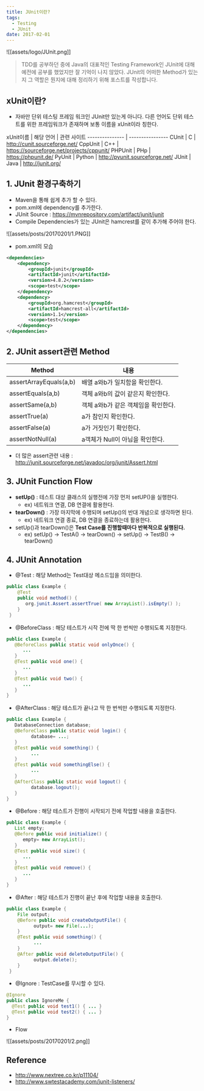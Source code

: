 ```yaml
---
title: JUnit이란?
tags:
  - Testing
  - JUnit
date: 2017-02-01
---
```



![[assets/logo/JUnit.png]]

> TDD를 공부하던 중에 Java의 대표적인 Testing Framework인 JUnit에 대해 예전에 공부를 했었지만 잘 기억이 나지 않았다. JUnit의 어떠한 Method가 있는지 그 역할은 뭔지에 대해 정리하기 위해 포스트를 작성합니다.

## xUnit이란?
- 자바만 단위 테스팅 프레임 워크인 JUnit만 있는게 아니다. 다른 언어도 단위 테스트를 위한 프레임워크가 존재하며 보통 이름을 xUnit이라 칭한다.

xUnit이름 | 해당 언어 | 관련 사이트
--------------- | ----------------
CUnit | C | <http://cunit.sourceforge.net/>
CppUnit | C++ | <https://sourceforge.net/projects/cppunit/>
PHPUnit | PHp | <https://phpunit.de/>
PyUnit | Python | <http://pyunit.sourceforge.net/>
JUnit | Java | <http://junit.org/>

## 1. JUnit 환경구축하기
- Maven을 통해 쉽게 추가 할 수 있다.
- pom.xml에 dependency를 추가한다.
- JUnit Source : <https://mvnrepository.com/artifact/junit/junit>
- Compile Dependencies가 있는 JUnit은 hamcrest를 같이 추가해 주어야 한다.

![[assets/posts/20170201/1.PNG]]

- pom.xml의 모습

```xml
<dependencies>
    <dependency>
        <groupId>junit</groupId>
        <artifactId>junit</artifactId>
        <version>4.8.2</version>
        <scope>test</scope>
    </dependency>
    <dependency>
        <groupId>org.hamcrest</groupId>
        <artifactId>hamcrest-all</artifactId>
        <version>1.1</version>
        <scope>test</scope>
    </dependency>
</dependencies>
```

## 2. JUnit assert관련 Method

Method | 내용
-------- | --------
assertArrayEquals(a,b) | 배열 a와b가 일치함을 확인한다.
assertEquals(a,b) | 객체 a와b의 값이 같은지 확인한다.
assertSame(a,b) | 객체 a와b가 같은 객체임을 확인한다.
assertTrue(a) | a가 참인지 확인한다.
assertFalse(a) | a가 거짓인기 확인한다.
assertNotNull(a) | a객체가 Null이 아님을 확인한다.

- 더 많은 assert관련 내용 : <http://junit.sourceforge.net/javadoc/org/junit/Assert.html>

## 3. JUnit Function Flow
- **setUp()** : 테스트 대상 클래스의 실행전에 가장 먼저 setUP()을 실행한다.
  - ex) 네트워크 연결, DB 연결에 활용한다.
- **tearDown()** : 가장 마지막에 수행되며 setUp()의 반대 개념으로 생각하면 된다.
  - ex) 네트워크 연결 종료, DB 연결을 종료하는데 활용한다.
- setUp()과 tearDown()은 **Test Case를 진행할때마다 반복적으로 실행된다.**
  - ex) setUp() -> TestA() -> tearDown() -> setUp() -> TestB() -> tearDown()

## 4. JUnit Annotation

- @Test : 해당 Method는 Test대상 메소드임을 의미한다.

```java
public class Example {
    @Test
    public void method() {
       org.junit.Assert.assertTrue( new ArrayList().isEmpty() );
    }
 }
```

- @BeforeClass : 해당 테스트가 시작 전에 딱 한 번씩만 수행되도록 지정한다.

```java
public class Example {
   @BeforeClass public static void onlyOnce() {
      ...
   }
   @Test public void one() {
      ...
   }
   @Test public void two() {
      ...
   }
}
```

- @AfterClass : 해당 테스트가 끝나고 딱 한 번씩만 수행되도록 지정한다.

```java
public class Example {
   DatabaseConnection database;
   @BeforeClass public static void login() {
         database= ...;
   }
   @Test public void something() {
         ...
   }
   @Test public void somethingElse() {
         ...
   }
   @AfterClass public static void logout() {
         database.logout();
   }
}
```

- @Before : 해당 테스트가 진행이 시작되기 전에 작업할 내용을 호출한다.

```java
public class Example {
   List empty;
   @Before public void initialize() {
      empty= new ArrayList();
   }
   @Test public void size() {
      ...
   }
   @Test public void remove() {
      ...
   }
}
```

- @After : 해당 테스트가 진행이 끝난 후에 작업할 내용을 호출한다.

```java
public class Example {
    File output;
    @Before public void createOutputFile() {
          output= new File(...);
    }
    @Test public void something() {
          ...
    }
    @After public void deleteOutputFile() {
          output.delete();
    }
 }
```

- @Ignore : TestCase를 무시할 수 있다.

```java
@Ignore
public class IgnoreMe {
  @Test public void test1() { ... }
  @Test public void test2() { ... }
}
```

- Flow

![[assets/posts/20170201/2.png]]


## Reference
- <http://www.nextree.co.kr/p11104/>
- <http://www.swtestacademy.com/junit-listeners/>
